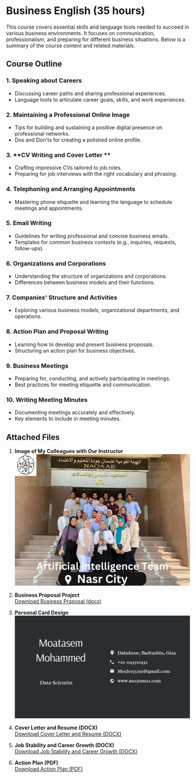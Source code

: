 # Business English (35 hours)

This course covers essential skills and language tools needed to succeed in various business environments. It focuses on communication, professionalism, and preparing for different business situations. Below is a summary of the course content and related materials.

## Course Outline

### 1. **Speaking about Careers**

- Discussing career paths and sharing professional experiences.
- Language tools to articulate career goals, skills, and work experiences.

### 2. **Maintaining a Professional Online Image**

- Tips for building and sustaining a positive digital presence on professional networks.
- Dos and Don'ts for creating a polished online profile.

### 3. **CV Writing and Cover Letter **

- Crafting impressive CVs tailored to job roles.
- Preparing for job interviews with the right vocabulary and phrasing.

### 4. **Telephoning and Arranging Appointments**

- Mastering phone etiquette and learning the language to schedule meetings and appointments.

### 5. **Email Writing**

- Guidelines for writing professional and concise business emails.
- Templates for common business contexts (e.g., inquiries, requests, follow-ups).

### 6. **Organizations and Corporations**

- Understanding the structure of organizations and corporations.
- Differences between business models and their functions.

### 7. **Companies' Structure and Activities**

- Exploring various business models, organizational departments, and operations.

### 8. **Action Plan and Proposal Writing**

- Learning how to develop and present business proposals.
- Structuring an action plan for business objectives.

### 9. **Business Meetings**

- Preparing for, conducting, and actively participating in meetings.
- Best practices for meeting etiquette and communication.

### 10. **Writing Meeting Minutes**

- Documenting meetings accurately and effectively.
- Key elements to include in meeting minutes.

## Attached Files

1. **Image of My Colleagues with Our Instructor**  
   ![Colleagues with Instructor](teamPictures/2024_09_05.jpg)

2. **Business Proposal Project**  
   [Download Business Proposal (docx)](material/Proposal.docx)

3. **Personal Card Design**  
   ![Personal Card Design](material/PersonalCard.jpg)

4. **Cover Letter and Resume (DOCX)**  
   [Download Cover Letter and Resume (DOCX)](material/MoatasemResumeWithLetter.docx)

5. **Job Stability and Career Growth (DOCX)**  
   [Download Job Stability and Career Growth (DOCX)](material/JobStabilityVsVareerGrowth.docx)

6. **Action Plan (PDF)**  
   [Download Action Plan (PDF)](material/ActionPlan.pdf)

